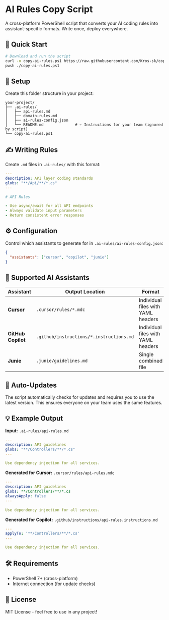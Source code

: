# AI Rules Copy Script

A cross-platform PowerShell script that converts your AI coding rules into assistant-specific formats. Write once, deploy everywhere.

## 🚀 Quick Start

```bash
# Download and run the script
curl -o copy-ai-rules.ps1 https://raw.githubusercontent.com/Kros-sk/copy-ai-rules/main/copy-ai-rules.ps1
pwsh ./copy-ai-rules.ps1
```

## 📁 Setup

Create this folder structure in your project:

```
your-project/
├── .ai-rules/
│   ├── api-rules.md
│   ├── domain-rules.md
│   ├── ai-rules-config.json
│   └── README.md              # ← Instructions for your team (ignored by script)
└── copy-ai-rules.ps1
```

## ✍️ Writing Rules

Create `.md` files in `.ai-rules/` with this format:

```yaml
---
description: API layer coding standards
globs: "**/Api/**/*.cs"
---

# API Rules

- Use async/await for all API endpoints
- Always validate input parameters
- Return consistent error responses
```

## ⚙️ Configuration

Control which assistants to generate for in `.ai-rules/ai-rules-config.json`:

```json
{
  "assistants": ["cursor", "copilot", "junie"]
}
```

## 🤖 Supported AI Assistants

| Assistant | Output Location | Format |
|-----------|----------------|---------|
| **Cursor** | `.cursor/rules/*.mdc` | Individual files with YAML headers |
| **GitHub Copilot** | `.github/instructions/*.instructions.md` | Individual files with YAML headers |
| **Junie** | `.junie/guidelines.md` | Single combined file |

## 🔄 Auto-Updates

The script automatically checks for updates and requires you to use the latest version. This ensures everyone on your team uses the same features.

## 💡 Example Output

**Input:** `.ai-rules/api-rules.md`
```yaml
---
description: API guidelines  
globs: "**/Controllers/**/*.cs"
---

Use dependency injection for all services.
```

**Generated for Cursor:** `.cursor/rules/api-rules.mdc`
```yaml
---
description: API guidelines
globs: **/Controllers/**/*.cs
alwaysApply: false
---

Use dependency injection for all services.
```

**Generated for Copilot:** `.github/instructions/api-rules.instructions.md`
```yaml
---
applyTo: '**/Controllers/**/*.cs'
---

Use dependency injection for all services.
```

## 🛠️ Requirements

- PowerShell 7+ (cross-platform)
- Internet connection (for update checks)

## 📝 License

MIT License - feel free to use in any project!